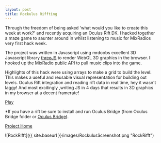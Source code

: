```yaml
---
layout: post
title: Rockulus Riffting
---
```


Through the freedom of being asked 'what would you like to create this week at work?' and recently acquiring an Oculus Rift DK. I hacked together a maze game to saunter around in whilst listening to music for MixRadios very first hack week. 

The project was written in Javascript using mrdoobs excellent 3D Javascript library [threeJS](http://threejs.org/) to render WebGL 3D graphics in the browser. I hooked up the [MixRadio public API](http://dev.mixrad.io/doc/rest/) to pull music clips into the game.

Highlights of this hack were using arrays to make a grid to build the level. This makes a useful and reusable visual representation for building out levels. Oculus Rift integration and reading rift data in real time, hey it wasn't laggy! And most excitingly ,writing JS in 4 days that results in 3D graphics in my browser at a decent framerate! 


[Play](http://almerc.github.io/RockulusRifft/)

*If you have a rift be sure to install and run Oculus Bridge (from Oculus Bridge folder or [Oculus Bridge](https://github.com/Instrument/oculus-bridge)).

[Project Home](http://github.com/Almerc/RockulusRifft/)

![RockRifft]({{ site.baseurl }}/images/RockulusScreenshot.png "RockRifft")




 



